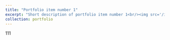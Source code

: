 ```yaml
---
title: "Portfolio item number 1"
excerpt: "Short description of portfolio item number 1<br/><img src='/images/500x300.png'>"
collection: portfolio
---
```


111
